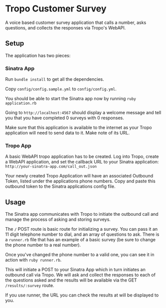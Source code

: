 # Tropo Customer Survey

A voice based customer survey application that calls a number, asks questions, and collects the responses via Tropo's WebAPI.

## Setup

The application has two pieces:

### Sinatra App

Run `bundle install` to get all the dependencies.

Copy `config/config.sample.yml` to `config/config.yml`.

You should be able to start the Sinatra app now by running `ruby application.rb`

Going to `http://localhost:4567` should display a welcome message and tell you that you have completed 0 surveys with 0 responses.

Make sure that this application is available to the internet as your Tropo application will need to send data to it.  Make note of its URL.

### Tropo App

A basic WebAPI tropo application has to be created.  Log into Tropo, create a WebAPI application, and set the callback URL to your Sinatra application: `http://your-sinatra-app.com/call_out.json`

Your newly created Tropo Application will have an associated Outbound Token, listed under the applications phone numbers.  Copy and paste this outbound token to the Sinatra applications config file.

## Usage

The Sinatra app communicates with Tropo to initiate the outbound call and manage the process of asking and storing surveys.

The `/` POST route is basic route for initializing a survey.  You can pass it an 11 digit telephone number to dial, and an array of questions to ask.  There is a `runner.rb` file that has an example of a basic survey (be sure to change the phone number to a real number).

Once you've changed the phone number to a valid one, you can see it in action with `ruby runner.rb`.

This will initiate a POST to your Sinatra App which in turn initiates an outbound call via Tropo.  We will ask and collect the responses to each of the questions asked and the results will be available via the GET `/results/:survey` route.

If you use runner, the URL you can check the results at will be displayed to you.
